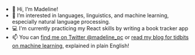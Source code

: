 - 👋 Hi, I’m Madeline!
- 👀 I’m interested in languages, linguistics, and machine learning, especially natural language processing.
- :computer: I'm currently practicing my React skills by writing a book tracker app  
- 📫 You can [find me on Twitter @madeline_pc](https://twitter.com/madeline_pc) or [read my blog for tidbits on machine learning](http://madelinecaples.hashnode.dev), explained in plain English! 

<!---
mpcaples/mpcaples is a ✨ special ✨ repository because its `README.md` (this file) appears on your GitHub profile.
You can click the Preview link to take a look at your changes.
--->
